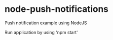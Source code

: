 # node-push-notifications
Push notification example using NodeJS

Run application by using 'npm start'
